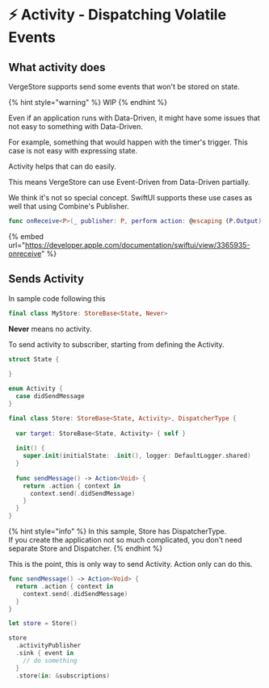 # ⚡️ Activity - Dispatching Volatile Events

## What activity does

VergeStore supports send some events that won't be stored on state.

{% hint style="warning" %}
WIP
{% endhint %}

Even if an application runs with Data-Driven, it might have some issues that not easy to something with Data-Driven.

For example, something that would happen with the timer's trigger. This case is not easy with expressing state.

Activity helps that can do easily.

This means VergeStore can use Event-Driven from Data-Driven partially.

We think it's not so special concept. SwiftUI supports these use cases as well that using Combine's Publisher.

```swift
func onReceive<P>(_ publisher: P, perform action: @escaping (P.Output) -> Void) -> some View where P : Publisher, P.Failure == Never
```

{% embed url="https://developer.apple.com/documentation/swiftui/view/3365935-onreceive" %}

## Sends Activity

In sample code following this

```swift
final class MyStore: StoreBase<State, Never>
```

**Never** means no activity.

To send activity to subscriber, starting from defining the Activity.

```swift
struct State {
    
}

enum Activity {
  case didSendMessage
}

final class Store: StoreBase<State, Activity>, DispatcherType {
  
  var target: StoreBase<State, Activity> { self }
  
  init() {
    super.init(initialState: .init(), logger: DefaultLogger.shared)
  }
  
  func sendMessage() -> Action<Void> {
    return .action { context in
      context.send(.didSendMessage)
    }
  }
}
```

{% hint style="info" %}
In this sample, Store has DispatcherType.  
If you create the application not so much complicated, you don't need separate Store and Dispatcher.
{% endhint %}

This is the point, this is only way to send Activity. Action only can do this.

```swift
func sendMessage() -> Action<Void> {
  return .action { context in
    context.send(.didSendMessage)
  }
}
```

```swift
let store = Store()

store
  .activityPublisher
  .sink { event in
    // do something
  }
  .store(in: &subscriptions)
```



